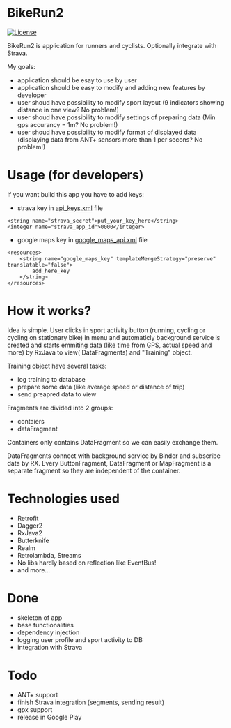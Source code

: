# BikeRun2
[![License](https://img.shields.io/badge/License-Apache%202.0-blue.svg)](https://opensource.org/licenses/Apache-2.0)

BikeRun2 is application for runners and cyclists. Optionally integrate with Strava. 

My goals:
- application should be esay to use by user
- application should be easy to modify and adding new features by developer
- user shoud have possibility to modify sport layout (9 indicators showing distance in one view? No problem!)
- user shoud have possibility to modify settings of preparing data (Min gps accurancy = 1m? No problem!)
- user shoud have possibility to modify format of displayed data (displaying data from ANT+ sensors more than 1 per secons? No problem!) 
# Usage (for developers)
If you want build this app you have to add keys:
- strava key in [api_keys.xml](../master/app/src/main/res/values/api_keys.xml) file

```
<string name="strava_secret">put_your_key_here</string>
<integer name="strava_app_id">0000</integer> 
```
- google maps key in [google_maps_api.xml](../master/app/src/main/res/values/google_maps_api.xml) file
```
<resources>
    <string name="google_maps_key" templateMergeStrategy="preserve" translatable="false">
        add_here_key
    </string>
</resources>
```
# How it works?
Idea is simple. User clicks in sport activity button (running, cycling or cycling on stationary bike) in menu and automaticly background service is created and starts emmiting data (like time from GPS, actual speed and more) by RxJava to view( DataFragments) and "Training" object.

Training object have several tasks: 
- log training to database
- prepare some data (like average speed or distance of trip)
- send preapred data to view

Fragments are divided into 2 groups: 
- contaiers
- dataFragment

Containers only contains DataFragment so we can easily exchange them.

DataFragments connect with background service by Binder and subscribe data by RX. Every ButtonFragment, DataFragment or MapFragment is a separate fragment so they are independent of the container.

# Technologies used
- Retrofit
- Dagger2
- RxJava2
- Butterknife
- Realm
- Retrolambda, Streams
-	No libs hardly based on ~~reflection~~ like EventBus!
- and more...

# Done
- skeleton of app
- base functionalities
- dependency injection
- logging user profile and sport activity to DB
- integration with Strava
# Todo
- ANT+ support
- finish Strava integration (segments, sending result)
- gpx support
- release in Google Play

